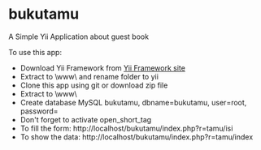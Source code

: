 bukutamu
========

A Simple Yii Application about guest book

To use this app: 
- Download Yii Framework from <a href="http://www.yiiframework.com">Yii Framework site</a>
- Extract to \www\  and rename folder to yii
- Clone this app using git or download zip file
- Extract to \www\
- Create database MySQL bukutamu, dbname=bukutamu, user=root, password=
- Don't forget to activate open_short_tag
- To fill the form: http://localhost/bukutamu/index.php?r=tamu/isi
- To show the data: http://localhost/bukutamu/index.php?r=tamu/index

